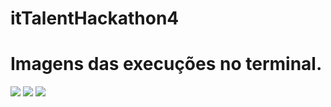 # itTalentHackathon4

# Imagens das execuções no terminal.

![](img/img1.PNG)
![](img/img2.PNG)
![](img/img3.PNG)
